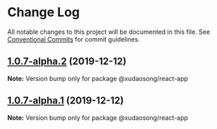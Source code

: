 # Change Log

All notable changes to this project will be documented in this file.
See [Conventional Commits](https://conventionalcommits.org) for commit guidelines.

## [1.0.7-alpha.2](https://github.com/xudaosong/micro-frontend-engine/compare/@xudaosong/react-app@1.0.7-alpha.1...@xudaosong/react-app@1.0.7-alpha.2) (2019-12-12)

**Note:** Version bump only for package @xudaosong/react-app





## [1.0.7-alpha.1](https://github.com/xudaosong/micro-frontend-engine/compare/@xudaosong/react-app@1.0.7-alpha.0...@xudaosong/react-app@1.0.7-alpha.1) (2019-12-12)

**Note:** Version bump only for package @xudaosong/react-app
